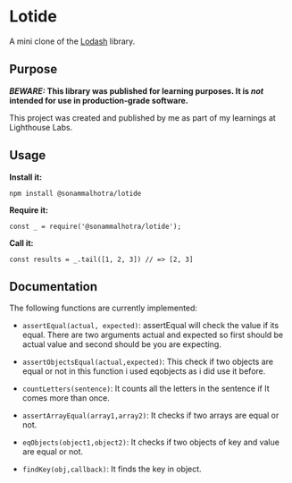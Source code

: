 # Lotide
A mini clone of the [Lodash](https://lodash.com) library.

## Purpose

**_BEWARE:_ This library was published for learning purposes. It is _not_ intended for use in production-grade software.**

This project was created and published by me as part of my learnings at Lighthouse Labs. 

## Usage

**Install it:**

`npm install @sonammalhotra/lotide`

**Require it:**

`const _ = require('@sonammalhotra/lotide');`

**Call it:**

`const results = _.tail([1, 2, 3]) // => [2, 3]`

## Documentation

The following functions are currently implemented:

* `assertEqual(actual, expected)`: assertEqual will check the value if its equal. There are two arguments actual and expected so first should be actual value and second should be you are expecting.

* `assertObjectsEqual(actual,expected)`: This check if two objects are equal or not in this function i used eqobjects as i did use it before.

* `countLetters(sentence)`: It counts all the letters in the sentence if It comes more than once.

* `assertArrayEqual(array1,array2)`: It checks if two arrays are equal or not.

* `eqObjects(object1,object2)`: It checks if two objects of key and value are equal or not.

* `findKey(obj,callback)`: It finds the key in object.

